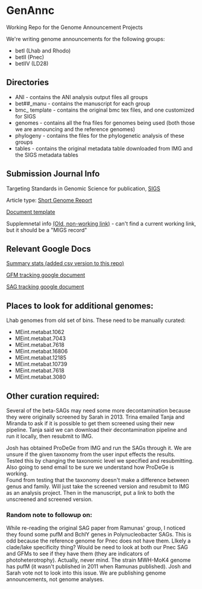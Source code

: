 # GenAnnc
Working Repo for the Genome Announcement Projects

We're writing genome announcements for the following groups:
- betI (Lhab and Rhodo)
- betII (Pnec)
- betIIV (LD28)

## Directories
* ANI - contains the ANI analysis output files all groups  
* bet##_manu - contains the manuscript for each group  
* bmc_ template - contains the original bmc tex files, and one customized for SIGS  
* genomes - contains all the fna files for  genomes being used (both those we are announcing and the reference genomes)  
* phylogeny - contains the files for the phylogenetic analysis of these groups  
* tables - contains the original metadata table downloaded from IMG and the SIGS metadata tables  

## Submission Journal Info
Targeting Standards in Genomic Science for publication,
[SIGS](http://www.standardsingenomics.com/)

Article type: [Short Genome Report](http://www.standardsingenomics.com/authors/instructions/shortgenomereport)

[Document template](http://media.biomedcentral.com/content/editorial/templates/ShortGenomeReportTemplate.docx)

Supplemnetal info [(Old, non-working link)](http://standardsingenomics.org/index.php/sigen/pages/view/migstable) - can't find a current working link, but it should be a "MIGS record"

## Relevant Google Docs
[Summary stats (added csv version to this repo)](https://docs.google.com/spreadsheets/d/1SREBGNmXNHlnqmJbpZNnJWh-MGHG2OgPUyRfdBG0z68/edit?usp=sharing)

[GFM tracking google document](https://docs.google.com/spreadsheets/d/1NqxTV87yZwEZpvgwfTc3ky8YNoGdDxkpfQJMh2-gY0c/edit#gid=1387774424)

[SAG tracking google document](https://docs.google.com/spreadsheets/d/1-xh5pnCx5vbJmlcFvMHZ8l3kLCLWDAqbA_CxdjA14e4/edit#gid=0)

## Places to look for additional genomes:
Lhab genomes from old set of bins. These need to be manually curated:
- MEint.metabat.1062
- MEint.metabat.7043
- MEint.metabat.7618
- MEint.metabat.16806
- MEint.metabat.12185
- MEint.metabat.10739
- MEint.metabat.7618
- MEint.metabat.3080

## Other curation required:
Several of the beta-SAGs may need some more decontamination because they were originally screened by Sarah in 2013.  Trina emailed Tanja and Miranda to ask if it is possible to get them screened using their new pipeline.  Tanja said we can download their decontamination pipeline and run it locally, then resubmit to IMG.

Josh has obtained ProDeGe from IMG and run the SAGs through it.  We are unsure if the given taxonomy from the user input effects the results.  
Tested this by changing the taxonomic level we specified and resubmitting.  
Also going to send email to be sure we understand how ProDeGe is working.  
Found from testing that the taxonomy doesn't make a difference between genus and family.  Will just take the screened version and resubmit to IMG as an analysis project.  Then in the manuscript, put a link to both the unscreened and screened version.

### Random note to followup on:  
While re-reading the original SAG paper from Ramunas' group, I noticed they found some pufM and BchlY genes in Polynucleobacter SAGs.  This is odd because the reference genome for Pnec does not have them. LIkely a clade/lake specificity thing?  Would be need to look at both our Pnec SAG and GFMs to see if they have them (they are indicators of photoheterotrophy).  Actually, never mind.  The strain MWH-MoK4 genome has pufM (it wasn't published in 2011 when Ramunas published). Josh and Sarah vote not to look into this issue. We are publishing genome announcements, not genome analyses.
